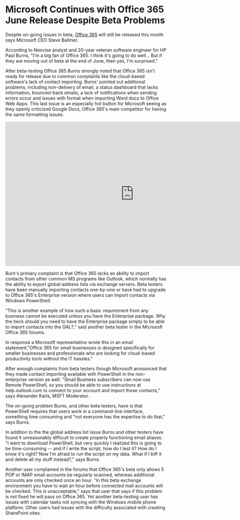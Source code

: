 # Microsoft Continues with Office 365 June Release Despite Beta Problems

Despite on-going issues in beta, <a href="http://office365.com/">Office 365</a> will still be released this month says Microsoft CEO Steve Ballmer. 

According to Neovise analyst and 20-year veteran software engineer for HP Paul Burns, "I'm a big fan of Office 365. I think it's going to do well... But if they are moving out of beta at the end of June, then yes, I'm surprised."

After beta-testing Office 365 Burns strongly noted that Office 365 isn't ready for release due to common complaints like the cloud-based software's lack of contact importing. Burns' pointed out additional problems, including non-delivery of email, a status dashboard that lacks information, bounced-back emails, a lack of notifications when sending errors occur and issues with format when importing Word docs to Office Web Apps. This last issue is an especially hot button for Microsoft seeing as they openly criticized Google Docs, Office 365's main competitor for having the same formatting issues.

<iframe width="800" height="450" src="http://www.youtube.com/embed/7SGp9pA9cAY" frameborder="0" allowfullscreen></iframe>

Burn's primary complaint is that Office 365 lacks an ability to import contacts from other common MS programs like Outlook, which normally has the ability to export global address lists via exchange servers. Beta testers have been manually importing contacts one-by-one or have had to upgrade to Office 365's Enterprise version where users can import contacts via Windows PowerShell. 

"This is another example of how such a basic requirement from any business cannot be executed unless you have the Enterprise package. Why the heck should you need to have the Enterprise package simply to be able to import contacts into the GAL?," said another beta tester in the Microsoft Office 365 forums. 

In response a Microsoft representative wrote this in an email statement,"Office 365 for small businesses is designed specifically for smaller businesses and professionals who are looking for cloud-based productivity tools without the IT hassles."

After enough complaints from beta testers though Microsoft announced that they made contact importing available with PowerShell in the non-enterprise version as well. "Small Business subscribers can now use Remote PowerShell, so you should be able to use instructions at help.outlook.com to connect to your account and import those contacts," says Alexander Karls, MSFT Moderator. 

The on-going problem Burns, and other beta testers, have is that PowerShell requires that users work in a command-line interface, something time consuming and "not everyone has the expertise to do that," says Burns.

In addition to the the global address list issue Burns and other testers have found it unreasonably difficult to create properly functioning email aliases. "I went to download PowerShell, but very quickly I realized this is going to be time-consuming -- and if I write the script, how do I test it? How do I know it's right? Now I'm afraid to run the script on my data. What if I biff it and delete all my stuff instead?," says Burns.

Another user complained in the forums that Office 365's beta only allows 5 POP or IMAP email accounts be regularly scanned, whereas additional accounts are only checked once an hour. "In this beta exchange environment you have to wait an hour before connected mail accounts will be checked. This is unacceptable," says that user that says if this problem is not fixed he will pass on Office 365. Yet another beta-testing user has issues with calendar tasks not syncing with the Windows mobile phone platform. Other users had issues with the difficulty associated with creating SharePoint sites.
